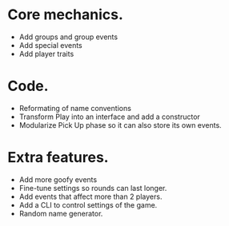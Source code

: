 # Core mechanics.
- Add groups and group events
- Add special events
- Add player traits

# Code.
- Reformating of name conventions
- Transform Play into an interface and add a constructor
- Modularize Pick Up phase so it can also store its own events.

# Extra features.
- Add more goofy events
- Fine-tune settings so rounds can last longer.
- Add events that affect more than 2 players.
- Add a CLI to control settings of the game.
- Random name generator.

